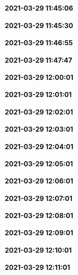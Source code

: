 ## 2021-03-29 11:45:06
## 2021-03-29 11:45:30
## 2021-03-29 11:46:55
## 2021-03-29 11:47:47
## 2021-03-29 12:00:01
## 2021-03-29 12:01:01
## 2021-03-29 12:02:01
## 2021-03-29 12:03:01
## 2021-03-29 12:04:01
## 2021-03-29 12:05:01
## 2021-03-29 12:06:01
## 2021-03-29 12:07:01
## 2021-03-29 12:08:01
## 2021-03-29 12:09:01
## 2021-03-29 12:10:01
## 2021-03-29 12:11:01
